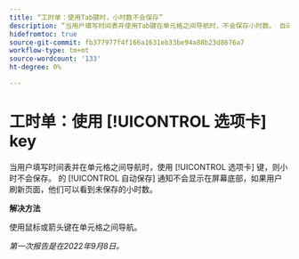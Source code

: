 ```yaml
---
title: “工时单：使用Tab键时，小时数不会保存”
description: “当用户填写时间表并使用Tab键在单元格之间导航时，不会保存小时数。 自动保存通知不会显示在屏幕底部，如果用户刷新页面，他们可以看到未保存的小时数。”
hidefromtoc: true
source-git-commit: fb377977f4f166a1631eb33be94a88b23d8676a7
workflow-type: tm+mt
source-wordcount: '133'
ht-degree: 0%

---
```



# 工时单：使用 [!UICONTROL 选项卡] key

当用户填写时间表并在单元格之间导航时，使用 [!UICONTROL 选项卡] 键，则小时不会保存。 的 [!UICONTROL 自动保存] 通知不会显示在屏幕底部，如果用户刷新页面，他们可以看到未保存的小时数。

**解决方法**

使用鼠标或箭头键在单元格之间导航。

_第一次报告是在2022年9月8日。_


